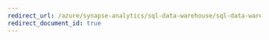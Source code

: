 ```yaml
---
redirect_url: /azure/synapse-analytics/sql-data-warehouse/sql-data-warehouse-overview-what-is
redirect_document_id: true
---
```

